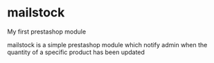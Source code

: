 # mailstock

My first prestashop module

mailstock is a simple prestashop module which notify admin when the quantity of a specific product has been updated
